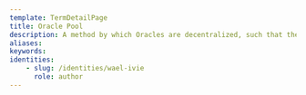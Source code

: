 ```yaml
---
template: TermDetailPage
title: Oracle Pool
description: A method by which Oracles are decentralized, such that the external data they provide can be done so with greater assurance and trust. [More information](https://www.youtube.com/watch?v=QcNZYhAa2xU).
aliases: 
keywords: 
identities: 
    - slug: /identities/wael-ivie
      role: author
---
```

